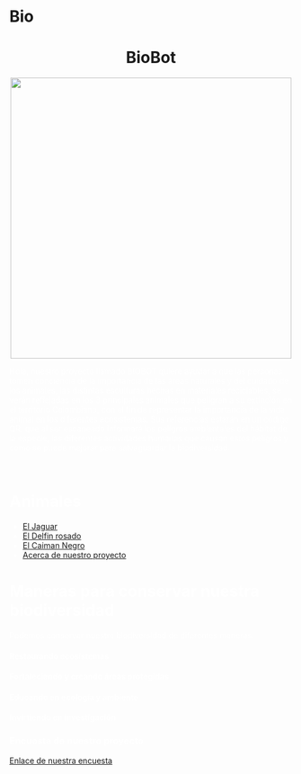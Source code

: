 # Bio
<html>
<head>
<body> 
<style type="text/css">
Body{
Background:url(bosque.jpg);
Background-size:100% 100%;
}
</style>
</body>
<title> Biobot </title>
<center><h1> BioBot </h1></center>
<center><img src="logobiobot.jpg" width="500" heigth="600" /></center>
<font color="white"
<br>
<p>
Hola, nuestro proyecto llamado BIOBOT quiere ayudar a que las personas tomen conciencia de la importancia de las áreas naturales y del cuidado de los animales, las distintas esculturas hechas en materiales reciclables, se verán reflejadas en los 3 principales animales que peligran a su extinción en el territorio Colombiano, con el fin de representar la importancia de la vida animal en los diferentes ecosistemas. Sus referencias estarán en un código QR, que al ser escaneado informará los peligros ambientales del hábitat de la especie, las diferentes actividades humanas que causan estos peligros y como se puede mejorar para salvaguardar la biodiversidad.
</p>
</br>
<h1> Animales </h1> 
<nav>
<ul>
<li>
<a href="file:ElJaguar.html">
El Jaguar
</a>
</li>
<li>
<a href="file:DelfinRosado.html">
El Delfin rosado 
</a>
</li>
<li>
<a href="CaimanNegro.html">
El Caiman Negro 
</li>
<li>
<a href="Nuestroproyecto.html">
Acerca de nuestro proyecto
</a>
</li>
</ul>
</nav>
<h1>Maneras para conservar nuestra biodiversidad </h1>
<p>
Podemos conservar nuestra biodiversidad de diferentes maneras.
<p/>
<h4>Restaurando ecosistemas</h4> 
<h4>Fortaleciendo y creando áreas protegidas</h4>
<h4>Educando en ecología y ambiente</h4> 
<h4>Invirtiendo en investigación </h4>
<h3>Encuesta de nuestro proyecto </h3>
<a href="https://docs.google.com/forms/d/e/1FAIpQLScBupkIrt-jwKPW86CgqiDlSwPgi-kMxP6KRoMSdXa4NE8sEw/viewform?vc=0&c=0&w=1&flr=0">Enlace de nuestra encuesta</a></a>
</div>
</head>
</html>
